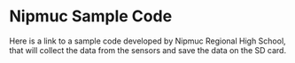 # Nipmuc Sample Code
Here is a link to a sample code developed by Nipmuc Regional High School, that will collect the data from the sensors and save the data on the SD card.
